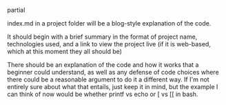 partial

index.md in a project folder will be a blog-style explanation of the code.

It should begin with a brief summary in the format of project name, technologies used, and a link to view the project live (if it is web-based, which at this moment they all should be)

There should be an explanation of the code and how it works that a beginner could understand, as well as any defense of code choices where there could be a reasonable argument to do it a different way. If I'm not entirely sure about what that entails, just keep it in mind, but the example I can think of now would be whether printf vs echo or [ vs [[ in bash.
